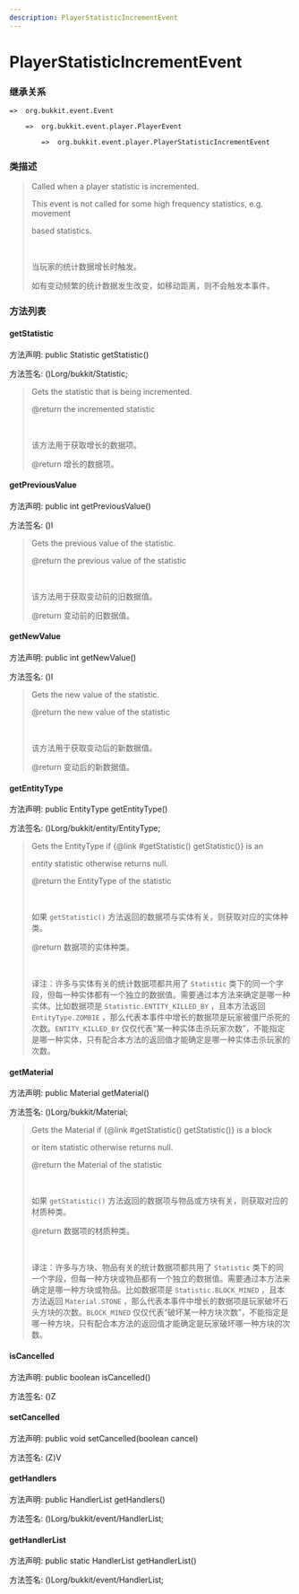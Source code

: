 ```yaml
---
description: PlayerStatisticIncrementEvent
---
```


# PlayerStatisticIncrementEvent

### 继承关系

    =>  org.bukkit.event.Event

        =>  org.bukkit.event.player.PlayerEvent

            =>  org.bukkit.event.player.PlayerStatisticIncrementEvent

### 类描述

> Called when a player statistic is incremented.
> 
> This event is not called for some high frequency statistics, e.g. movement
> 
> based statistics.
> 
> <br>
> 
> 当玩家的统计数据增长时触发。
> 
> 如有变动频繁的统计数据发生改变，如移动距离，则不会触发本事件。

### 方法列表

#### getStatistic

方法声明: public Statistic getStatistic()

方法签名: ()Lorg/bukkit/Statistic;

> Gets the statistic that is being incremented.
> 
> @return the incremented statistic
> 
> <br>
> 
> 该方法用于获取增长的数据项。
> 
> @return 增长的数据项。

#### getPreviousValue

方法声明: public int getPreviousValue()

方法签名: ()I

> Gets the previous value of the statistic.
> 
> @return the previous value of the statistic
> 
> <br>
> 
> 该方法用于获取变动前的旧数据值。
> 
> @return 变动前的旧数据值。

#### getNewValue

方法声明: public int getNewValue()

方法签名: ()I

> Gets the new value of the statistic.
> 
> @return the new value of the statistic
> 
> <br>
> 
> 该方法用于获取变动后的新数据值。
> 
> @return 变动后的新数据值。

#### getEntityType

方法声明: public EntityType getEntityType()

方法签名: ()Lorg/bukkit/entity/EntityType;

> Gets the EntityType if {@link #getStatistic() getStatistic()} is an
> 
> entity statistic otherwise returns null.
> 
> @return the EntityType of the statistic
> 
> <br>
> 
> 如果 `getStatistic()` 方法返回的数据项与实体有关，则获取对应的实体种类。
> 
> @return 数据项的实体种类。
> 
> <br>
> 
> 译注：许多与实体有关的统计数据项都共用了 `Statistic` 类下的同一个字段，但每一种实体都有一个独立的数据值。需要通过本方法来确定是哪一种实体。比如数据项是 `Statistic.ENTITY_KILLED_BY` ，且本方法返回 `EntityType.ZOMBIE` ，那么代表本事件中增长的数据项是玩家被僵尸杀死的次数。`ENTITY_KILLED_BY` 仅仅代表“某一种实体击杀玩家次数”，不能指定是哪一种实体，只有配合本方法的返回值才能确定是哪一种实体击杀玩家的次数。

#### getMaterial

方法声明: public Material getMaterial()

方法签名: ()Lorg/bukkit/Material;

> Gets the Material if {@link #getStatistic() getStatistic()} is a block
> 
> or item statistic otherwise returns null.
> 
> @return the Material of the statistic
> 
> <br>
> 
> 如果 `getStatistic()` 方法返回的数据项与物品或方块有关，则获取对应的材质种类。
> 
> @return 数据项的材质种类。
> 
> <br>
> 
> 译注：许多与方块、物品有关的统计数据项都共用了 `Statistic` 类下的同一个字段，但每一种方块或物品都有一个独立的数据值。需要通过本方法来确定是哪一种方块或物品。比如数据项是 `Statistic.BLOCK_MINED` ，且本方法返回 `Material.STONE` ，那么代表本事件中增长的数据项是玩家破坏石头方块的次数。`BLOCK_MINED` 仅仅代表“破坏某一种方块次数”，不能指定是哪一种方块，只有配合本方法的返回值才能确定是玩家破坏哪一种方块的次数。

#### isCancelled

方法声明: public boolean isCancelled()

方法签名: ()Z

#### setCancelled

方法声明: public void setCancelled(boolean cancel)

方法签名: (Z)V

#### getHandlers

方法声明: public HandlerList getHandlers()

方法签名: ()Lorg/bukkit/event/HandlerList;

#### getHandlerList

方法声明: public static HandlerList getHandlerList()

方法签名: ()Lorg/bukkit/event/HandlerList;